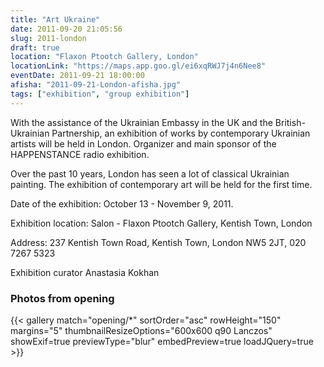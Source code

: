```yaml
---
title: "Art Ukraine"
date: 2011-09-20 21:05:56
slug: 2011-london
draft: true
location: "Flaxon Ptootch Gallery, London"
locationLink: "https://maps.app.goo.gl/ei6xqRWJ7j4n6Nee8"
eventDate: 2011-09-21 18:00:00
afisha: "2011-09-21-London-afisha.jpg"
tags: ["exhibition", "group exhibition"]
---
```


With the assistance of the Ukrainian Embassy in the UK and the British-Ukrainian Partnership, an exhibition of works by contemporary Ukrainian artists will be held in London. Organizer and main sponsor of the HAPPENSTANCE radio exhibition.

Over the past 10 years, London has seen a lot of classical Ukrainian painting. The exhibition of contemporary art will be held for the first time.

Date of the exhibition: October 13 - November 9, 2011.

Exhibition location: Salon - Flaxon Ptootch Gallery, Kentish Town, London

Address: 237 Kentish Town Road, Kentish Town, London NW5 2JT, 020 7267 5323

Exhibition curator Anastasia Kokhan

### Photos from opening

{{< gallery match="opening/*" sortOrder="asc" rowHeight="150" margins="5" thumbnailResizeOptions="600x600 q90 Lanczos" showExif=true previewType="blur" embedPreview=true loadJQuery=true >}}
